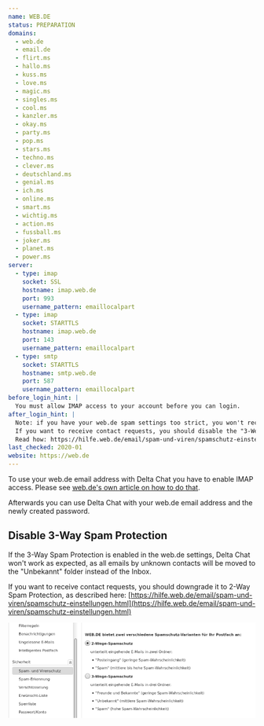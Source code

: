 ```yaml
---
name: WEB.DE
status: PREPARATION
domains:
  - web.de
  - email.de
  - flirt.ms
  - hallo.ms
  - kuss.ms
  - love.ms
  - magic.ms
  - singles.ms
  - cool.ms
  - kanzler.ms
  - okay.ms
  - party.ms
  - pop.ms
  - stars.ms
  - techno.ms
  - clever.ms
  - deutschland.ms
  - genial.ms
  - ich.ms
  - online.ms
  - smart.ms
  - wichtig.ms
  - action.ms
  - fussball.ms
  - joker.ms
  - planet.ms
  - power.ms
server:
  - type: imap
    socket: SSL
    hostname: imap.web.de
    port: 993
    username_pattern: emaillocalpart
  - type: imap
    socket: STARTTLS
    hostname: imap.web.de
    port: 143
    username_pattern: emaillocalpart
  - type: smtp
    socket: STARTTLS
    hostname: smtp.web.de
    port: 587
    username_pattern: emaillocalpart
before_login_hint: |
  You must allow IMAP access to your account before you can login.
after_login_hint: |
  Note: if you have your web.de spam settings too strict, you won't receive contact requests from new people.
  If you want to receive contact requests, you should disable the "3-Wege-Spamschutz" in the web.de settings. 
  Read how: https://hilfe.web.de/email/spam-und-viren/spamschutz-einstellungen.html
last_checked: 2020-01
website: https://web.de
---
```


To use your web.de email address with Delta Chat you have to enable IMAP access. Please see [web.de's own article on how to do that](https://hilfe.web.de/pop-imap/einschalten.html).

Afterwards you can use Delta Chat with your web.de email address and the newly created password.

## Disable 3-Way Spam Protection

If the 3-Way Spam Protection is enabled in the web.de settings, Delta Chat
won't work as expected, as all emails by unknown contacts will be moved to the
"Unbekannt" folder instead of the Inbox. 

If you want to receive contact requests, you should downgrade it to 2-Way Spam
Protection, as described here:
[https://hilfe.web.de/email/spam-und-viren/spamschutz-einstellungen.html](https://hilfe.web.de/email/spam-und-viren/spamschutz-einstellungen.html)

![3-Wege-Spamschutz in den web.de-Einstellungen](../assets/img/web.de-spam-protection.png)

